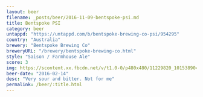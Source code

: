 ```yaml
---
layout: beer
filename: _posts/beer/2016-11-09-bentspoke-psi.md
title: Bentspoke PSI
category: beer
untappd: "https://untappd.com/b/bentspoke-brewing-co-psi/954295"
country: "Australia"
brewery: "Bentspoke Brewing Co"
breweryURL: "/brewery/bentspoke-brewing-co.html"
style: "Saison / Farmhouse Ale"
score: 3
img: https://scontent.xx.fbcdn.net/v/t1.0-0/p480x480/11229820_10153890413723745_4413328230475725119_n.jpg?oh=bf24198b8fad995ac9d95c3ecef6bf72&oe=5A203111
beer-date: "2016-02-14"
desc: "Very sour and bitter. Not for me"
permalink: /beer/:title.html
---
```

